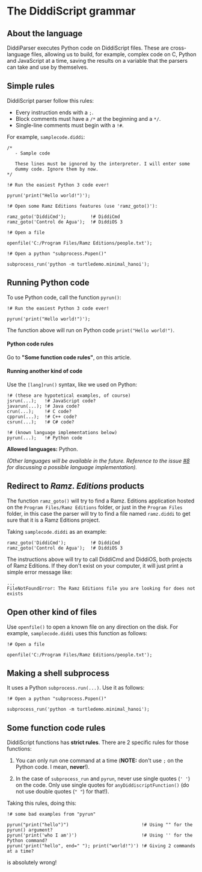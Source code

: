 # The DiddiScript grammar

## About the language

DiddiParser executes Python code on DiddiScript files. These are
cross-language files, allowing us to build, for example, complex code on C, Python
and JavaScript at a time, saving the results on a variable that the parsers can
take and use by themselves.

## Simple rules

DiddiScript parser follow this rules:

- Every instruction ends with a `;`.
- Block comments must have a `/*` at the beginning and a `*/`.
- Single-line comments must begin with a `!#`.

For example, `samplecode.diddi`:

```
/*
   - Sample code

   These lines must be ignored by the interpreter. I will enter some
   dummy code. Ignore them by now.
*/

!# Run the easiest Python 3 code ever!

pyrun('print("Hello world!")');

!# Open some Ramz Editions features (use 'ramz_goto()'):

ramz_goto('DiddiCmd');         !# DiddiCmd
ramz_goto('Control de Agua');  !# DiddiOS 3

!# Open a file

openfile('C:/Program Files/Ramz Editions/people.txt');

!# Open a python "subprocess.Popen()"

subprocess_run('python -m turtledemo.minimal_hanoi');
```

## Running Python code

To use Python code, call the function `pyrun()`:

```
!# Run the easiest Python 3 code ever!

pyrun('print("Hello world!")');
```

The function above will run on Python code `print("Hello world!")`.

#### Python code rules

Go to __"Some function code rules"__, on this article.

#### Running another kind of code

Use the `[lang]run()` syntax, like we used on Python:

```
!# (these are hypotetical examples, of course)
jsrun(...);   !# JavaScript code?
javarun(...); !# Java code?
crun(...);    !# C code?
cpprun(...);  !# C++ code?
csrun(...);   !# C# code?

!# (known language implementations below)
pyrun(...);   !# Python code
```

**Allowed languages:** Python.

_\(Other languages will be available in the future. Reference to the issue [\#8](http://github.com/diddileija/diddiparser/issues/8) for discussing a possible language implementation\)._

## Redirect to _Ramz. Editions_ products

The function `ramz_goto()` will try to find a Ramz. Editions application hosted
on the `Program Files/Ramz Editions` folder, or just in the `Program Files`
folder, in this case the parser will try to find a file named `ramz.diddi` to get sure
that it is a Ramz Editions project.

Taking `samplecode.diddi` as an example:

```
ramz_goto('DiddiCmd');         !# DiddiCmd
ramz_goto('Control de Agua');  !# DiddiOS 3
```

The instructions above will try to call DiddiCmd and DiddiOS, both projects of
Ramz Editions. If they don't exist on your computer, it will just print a
simple error message like:

```
...
FileNotFoundError: The Ramz Editions file you are looking for does not exists
```

## Open other kind of files

Use `openfile()` to open a known file on any direction on the disk. For example,
`samplecode.diddi` uses this function as follows:

```
!# Open a file

openfile('C:/Program Files/Ramz Editions/people.txt');
```

## Making a shell subprocess

It uses a Python `subprocess.run(...)`. Use it as follows:

```
!# Open a python "subprocess.Popen()"

subprocess_run('python -m turtledemo.minimal_hanoi');
```

## Some function code rules

DiddiScript functions has **strict rules**. There are 2 specific rules for
those functions:

1. You can only run one command at a time (__NOTE:__ don't use `;` on the Python
   code. I mean, __never__!).

2. In the case of `subprocess_run` and `pyrun`, never use single quotes (`' '`)
   on the code. Only use single quotes for `anyDiddiscriptFunction()` (do not
   use double quotes (`" "`) for that!).

Taking this rules, doing this:

```
!# some bad examples from "pyrun"

pyrun("print("hello")")                           !# Using "" for the pyrun() argument?
pyrun('print('who I am')')                        !# Using '' for the Python command?
pyrun('print("hello", end=" "); print("world!")') !# Giving 2 commands at a time?
```

is absolutely wrong!
